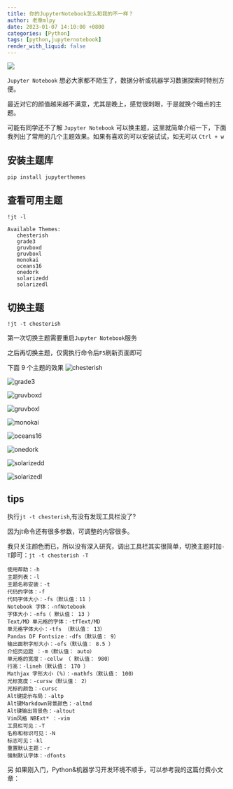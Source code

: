 ```yaml
---
title: 你的JupyterNotebook怎么和我的不一样？
author: 老章mlpy
date: 2023-01-07 14:10:00 +0800
categories: [Python]
tags: [python,jupyternotebook]
render_with_liquid: false
---
```



![](https://my-wechat.oss-cn-beijing.aliyuncs.com/20221107115729.png)

`Jupyter Notebook` 想必大家都不陌生了，数据分析或机器学习数据探索时特别方便。

最近对它的颜值越来越不满意，尤其是晚上，感觉很刺眼，于是就换个暗点的主题。

可能有同学还不了解 `Jupyter Notebook` 可以换主题，这里就简单介绍一下，下面我列出了常用的几个主题效果。如果有喜欢的可以安装试试，如无可以 `Ctrl + w`

## 安装主题库
```
pip install jupyterthemes
```

## 查看可用主题

```
!jt -l

Available Themes: 
   chesterish
   grade3
   gruvboxd
   gruvboxl
   monokai
   oceans16
   onedork
   solarizedd
   solarizedl
```

## 切换主题

```
!jt -t chesterish
```

第一次切换主题需要重启`Jupyter Notebook`服务

之后再切换主题，仅需执行命令后`F5`刷新页面即可

下面 9 个主题的效果
![chesterish](https://my-wechat.oss-cn-beijing.aliyuncs.com/20221107115821.png)

![grade3](https://my-wechat.oss-cn-beijing.aliyuncs.com/20221107120028.png)



![gruvboxd](https://my-wechat.oss-cn-beijing.aliyuncs.com/20221107120114.png)

![gruvboxl](https://my-wechat.oss-cn-beijing.aliyuncs.com/20221107120153.png)


![monokai](https://my-wechat.oss-cn-beijing.aliyuncs.com/20221107120234.png)

![oceans16](https://my-wechat.oss-cn-beijing.aliyuncs.com/20221107120317.png)

![onedork](https://my-wechat.oss-cn-beijing.aliyuncs.com/20221107120355.png)

![solarizedd](https://my-wechat.oss-cn-beijing.aliyuncs.com/20221107120438.png)

![solarizedl](https://my-wechat.oss-cn-beijing.aliyuncs.com/20221107120505.png)


## tips
执行`jt -t chesterish`,有没有发现工具栏没了?

因为jt命令还有很多参数，可调整的内容很多。

我只关注颜色而已，所以没有深入研究，调出工具栏其实很简单，切换主题时加`-T`即可：`jt -t chesterish -T `

```
使用帮助：-h
主题列表：-l
主题名称安装：-t
代码的字体：-f
代码字体大小：-fs（默认值：11 ）
Notebook 字体：-nfNotebook
字体大小：-nfs（ 默认值： 13 ）
Text/MD 单元格的字体：-tfText/MD
单元格字体大小：-tfs （默认值： 13）
Pandas DF Fontsize：-dfs（默认值： 9）
输出面积字形大小：-ofs（默认值： 8.5 ）
介绍页边距 ：-m（默认值： auto）
单元格的宽度：-cellw （ 默认值： 980）
行高：-lineh（默认值： 170 ）
Mathjax 字形大小 (%)：-mathfs（默认值： 100）
光标宽度：-cursw（默认值： 2）
光标的颜色：-cursc
Alt键提示布局：-altp
Alt键Markdown背景颜色：-altmd
Alt键输出背景色：-altout
Vim风格 NBExt* ：-vim
工具栏可见：-T
名称和标识可见：-N
标志可见：-kl
重置默认主题：-r
强制默认字体：-dfonts
```

另 如果刚入门，Python&机器学习开发环境不顺手，可以参考我的这篇付费小文章：
